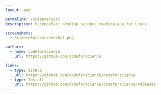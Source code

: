 ```yaml
---
layout: app

permalink: /ScienceFair/
description: ScienceFair desktop science reading app for Linux

screenshots:
  - ScienceFair/screenshot.png

authors:
  - name: codeforscience
    url: https://github.com/codeforscience

links:
  - type: GitHub
    url: https://github.com/codeforscience/codeforscience
  - type: Install
    url: https://github.com/codeforscience/codeforscience/releases
---
```

